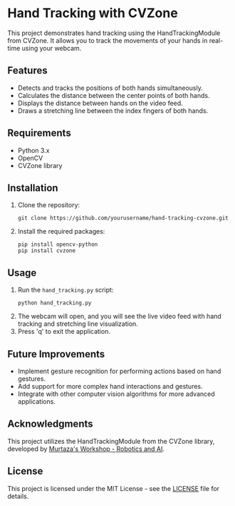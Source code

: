 # Hand Tracking with CVZone

This project demonstrates hand tracking using the HandTrackingModule from CVZone. It allows you to track the movements of your hands in real-time using your webcam.

## Features
- Detects and tracks the positions of both hands simultaneously.
- Calculates the distance between the center points of both hands.
- Displays the distance between hands on the video feed.
- Draws a stretching line between the index fingers of both hands.

## Requirements
- Python 3.x
- OpenCV
- CVZone library

## Installation
1. Clone the repository:
   ```
   git clone https://github.com/yourusername/hand-tracking-cvzone.git
   ```
2. Install the required packages:
   ```
   pip install opencv-python
   pip install cvzone
   ```

## Usage
1. Run the `hand_tracking.py` script:
   ```
   python hand_tracking.py
   ```
2. The webcam will open, and you will see the live video feed with hand tracking and stretching line visualization.
3. Press 'q' to exit the application.

## Future Improvements
- Implement gesture recognition for performing actions based on hand gestures.
- Add support for more complex hand interactions and gestures.
- Integrate with other computer vision algorithms for more advanced applications.

## Acknowledgments
This project utilizes the HandTrackingModule from the CVZone library, developed by [Murtaza's Workshop - Robotics and AI](https://github.com/murtazahassan).

## License
This project is licensed under the MIT License - see the [LICENSE](LICENSE) file for details.
